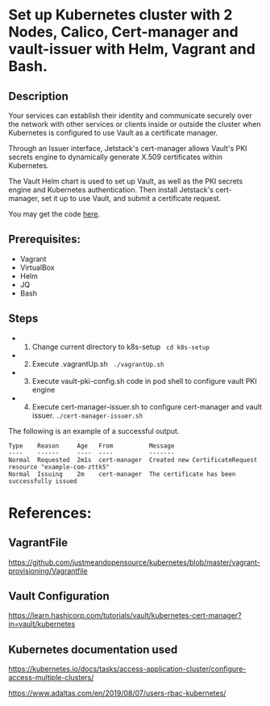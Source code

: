 # Set up Kubernetes cluster with 2 Nodes, Calico, Cert-manager and vault-issuer with Helm, Vagrant and Bash.

## Description
Your services can establish their identity and communicate securely over the network with other services or clients inside or outside the cluster when Kubernetes is configured to use Vault as a certificate manager.

Through an Issuer interface, Jetstack's cert-manager allows Vault's PKI secrets engine to dynamically generate X.509 certificates within Kubernetes.

The Vault Helm chart is used to set up Vault, as well as the PKI secrets engine and Kubernetes authentication. Then install Jetstack's cert-manager, set it up to use Vault, and submit a certificate request.

You may get the code [here](https://github.com/anythingascode/hashicorp-vault-cert-manager-Integration).

## Prerequisites:
- Vagrant
- VirtualBox
- Helm
- JQ
- Bash

## Steps

- 1. Change current directory to k8s-setup
     ``` cd k8s-setup```
- 2. Execute .vagrantUp.sh
     ``` ./vagrantUp.sh```
- 3. Execute vault-pki-config.sh code in pod shell to configure vault PKI engine
- 4. Execute cert-manager-issuer.sh to configure cert-manager and vault issuer.
     ```./cert-manager-issuer.sh```

The following is an example of a successful output.
  ```
  Type    Reason     Age   From          Message
  ----    ------     ----  ----          -------
  Normal  Requested  2m1s  cert-manager  Created new CertificateRequest resource "example-com-zttk5"
  Normal  Issuing    2m    cert-manager  The certificate has been successfully issued
  ```


# References:

## VagrantFile
https://github.com/justmeandopensource/kubernetes/blob/master/vagrant-provisioning/Vagrantfile

## Vault Configuration
https://learn.hashicorp.com/tutorials/vault/kubernetes-cert-manager?in=vault/kubernetes

## Kubernetes documentation used
https://kubernetes.io/docs/tasks/access-application-cluster/configure-access-multiple-clusters/

https://www.adaltas.com/en/2019/08/07/users-rbac-kubernetes/


